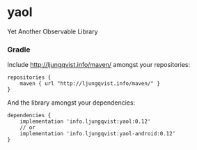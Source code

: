 # yaol
Yet Another Observable Library

### Gradle

Include <http://ljungqvist.info/maven/> amongst your repositories:

```
repositories {
    maven { url "http://ljungqvist.info/maven/" }
}
```
And the library amongst your dependencies:
```
dependencies {
    implementation 'info.ljungqvist:yaol:0.12'
    // or
    implementation 'info.ljungqvist:yaol-android:0.12'
}
```

